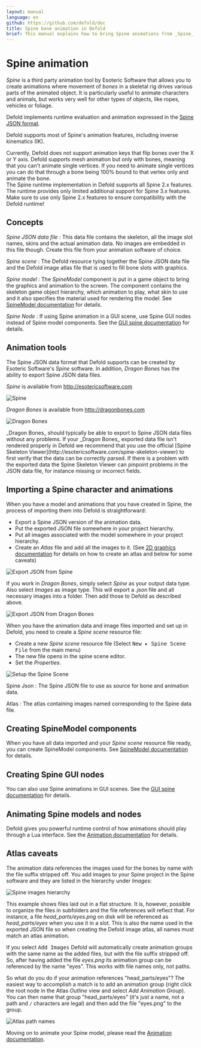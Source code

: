 ```yaml
---
layout: manual
language: en
github: https://github.com/defold/doc
title: Spine bone animation in Defold
brief: This manual explains how to bring Spine animations from _Spine_ or _Dragon Bone_ into Defold.
---
```


# Spine animation

_Spine_ is a third party animation tool by Esoteric Software that allows you to create animations where movement of _bones_ in a skeletal rig drives various parts of the animated object. It is particularly useful to animate characters and animals, but works very well for other types of objects, like ropes, vehicles or foliage.

Defold implements runtime evaluation and animation expressed in the [Spine JSON format](http://esotericsoftware.com/spine-json-format).

Defold supports most of Spine's animation features, including inverse kinematics (IK).

<div class='important' markdown='1'>
Currently, Defold does not support animation keys that flip bones over the X or Y axis. Defold supports mesh animation but only with bones, meaning that you can't animate single vertices. If you need to animate single vertices you can do that through a bone being 100% bound to that vertex only and animate the bone.
</div>

<div class='important' markdown='1'>
The Spine runtime implementation in Defold supports all Spine 2.x features. The runtime provides only limited additional support for Spine 3.x features. Make sure to use only Spine 2.x features to ensure compatibility with the Defold runtime!
</div>

## Concepts

*Spine JSON data file*
: This data file contains the skeleton, all the image slot names, skins and the actual animation data. No images are embedded in this file though. Create this file from your animation software of choice.

*Spine scene*
: The Defold resource tying together the Spine JSON data file and the Defold image atlas file that is used to fill bone slots with graphics.

*Spine model*
: The _SpineModel_ component is put in a game object to bring the graphics and animation to the screen. The component contains the skeleton game object hierarchy, which animation to play, what skin to use and it also specifies the material used for rendering the model. See [SpineModel documentation](/manuals/spinemodel) for details.

*Spine Node*
: If using Spine animation in a GUI scene, use Spine GUI nodes instead of Spine model components. See the [GUI spine documentation](/manuals/gui-spine) for details.

## Animation tools

The Spine JSON data format that Defold supports can be created by Esoteric Software's _Spine_ software. In addition, _Dragon Bones_ has the ability to export Spine JSON data files.

_Spine_ is available from http://esotericsoftware.com

![Spine](../images/spine/spine.png)

_Dragon Bones_ is available from http://dragonbones.com

![Dragon Bones](../images/spine/dragonbones.png)

<div class='important' markdown='1'>
_Dragon Bones_ should typically be able to export to Spine JSON data files without any problems. If your _Dragon Bones_ exported data file isn't rendered properly in Defold we recommend that you use the official [Spine Skeleton Viewer](http://esotericsoftware.com/spine-skeleton-viewer) to first verify that the data can be correctly parsed. If there is a problem with the exported data the Spine Skeleton Viewer can pinpoint problems in the JSON data file, for instance missing or incorrect fields.
</div>


## Importing a Spine character and animations

When you have a model and animations that you have created in Spine, the process of importing them into Defold is straightforward:

- Export a Spine JSON version of the animation data.
- Put the exported JSON file somewhere in your project hierarchy.
- Put all images associated with the model somewhere in your project hierarchy.
- Create an _Atlas_ file and add all the images to it. (See [2D graphics documentation](/manuals/2dgraphics) for details on how to create an atlas and below for some caveats)

![Export JSON from Spine](../images/spine/spine_json_export.png)

If you work in _Dragon Bones_, simply select *Spine* as your output data type. Also select *Images* as image type. This will export a *.json* file and all necessary images into a folder. Then add those to Defold as described above.

![Export JSON from Dragon Bones](../images/spine/dragonbones_json_export.png)

When you have the animation data and image files imported and set up in Defold, you need to create a _Spine scene_ resource file:

- Create a new _Spine scene_ resource file (Select <kbd>New ▸ Spine Scene File</kbd> from the main menu)
- The new file opens in the spine scene editor.
- Set the *Properties*.

![Setup the Spine Scene](../images/spine/spinescene.png)

Spine Json
: The Spine JSON file to use as source for bone and animation data.

Atlas
: The atlas containing images named corresponding to the Spine data file.

## Creating SpineModel components

When you have all data imported and your _Spine scene_ resource file ready, you can create SpineModel components. See [SpineModel documentation](/manuals/spinemodel) for details.

## Creating Spine GUI nodes

You can also use Spine animations in GUI scenes. See the [GUI spine documentation](/manuals/gui-spine) for details.

## Animating Spine models and nodes

Defold gives you powerful runtime control of how animations should play through a Lua interface. See the [Animation documentation](/manuals/animation) for details.

## Atlas caveats

The animation data references the images used for the bones by name with the file suffix stripped off. You add images to your Spine project in the Spine software and they are listed in the hierarchy under *Images*:

![Spine images hierarchy](../images/spine/spine_images.png)

This example shows files laid out in a flat structure. It is, however, possible to organize the files in subfolders and the file references will reflect that. For instance, a file *head_parts/eyes.png* on disk will be referenced as *head_parts/eyes* when you use it in a slot. This is also the name used in the exported JSON file so when creating the Defold image atlas, all names must match an atlas animation.

If you select <kbd>Add Images</kbd> Defold will automatically create animation groups with the same name as the added files, but with the file suffix stripped off. So, after having added the file *eyes.png* its animation group can be referenced by the name "eyes". This works with file names only, not paths.

So what do you do if your animation references "head_parts/eyes"? The easiest way to accomplish a match is to add an animation group (right click the root node in the Atlas *Outline* view and select *Add Animation Group*). You can then name that group "head_parts/eyes" (it's just a name, not a path and `/` characters are legal) and then add the file "eyes.png" to the group.

![Atlas path names](../images/spine/atlas_names.png)

Moving on to animate your Spine model, please read the [Animation documentation](/manuals/animation).
